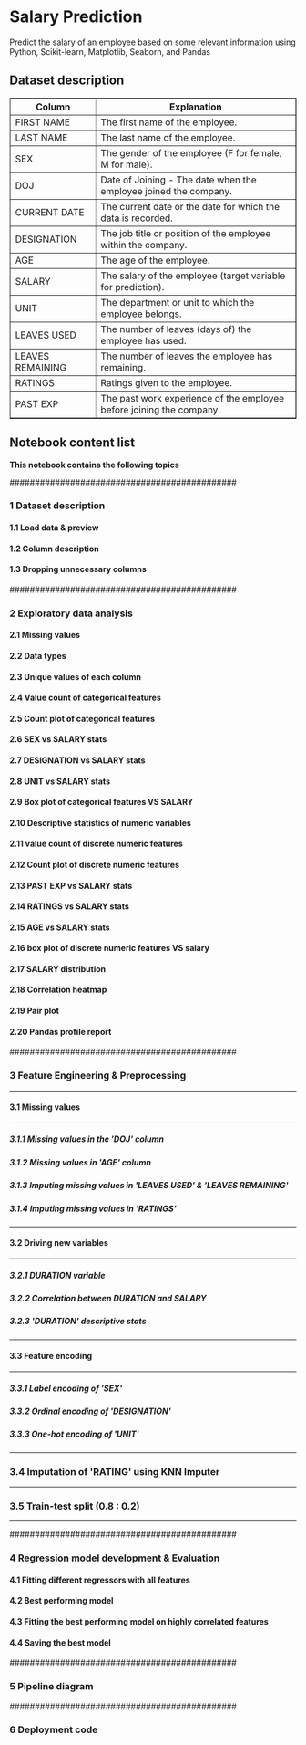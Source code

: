 # Salary Prediction

Predict the salary of an employee based on some relevant information using Python, Scikit-learn, Matplotlib, Seaborn, and Pandas

## Dataset description

<table border="1">
  <tr>
    <th>Column</th>
    <th>Explanation</th>
  </tr>
  <tr>
    <td>FIRST NAME</td>
    <td>The first name of the employee.</td>
  </tr>
  <tr>
    <td>LAST NAME</td>
    <td>The last name of the employee.</td>
  </tr>
  <tr>
    <td>SEX</td>
    <td>The gender of the employee (F for female, M for male).</td>
  </tr>
  <tr>
    <td>DOJ</td>
    <td>Date of Joining - The date when the employee joined the company.</td>
  </tr>
  <tr>
    <td>CURRENT DATE</td>
    <td>The current date or the date for which the data is recorded.</td>
  </tr>
  <tr>
    <td>DESIGNATION</td>
    <td>The job title or position of the employee within the company.</td>
  </tr>
  <tr>
    <td>AGE</td>
    <td>The age of the employee.</td>
  </tr>
  <tr>
    <td>SALARY</td>
    <td>The salary of the employee (target variable for prediction).</td>
  </tr>
  <tr>
    <td>UNIT</td>
    <td>The department or unit to which the employee belongs.</td>
  </tr>
  <tr>
    <td>LEAVES USED</td>
    <td>The number of leaves (days of) the employee has used.</td>
  </tr>
  <tr>
    <td>LEAVES REMAINING</td>
    <td>The number of leaves the employee has remaining.</td>
  </tr>
  <tr>
    <td>RATINGS</td>
    <td>Ratings given to the employee.</td>
  </tr>
  <tr>
    <td>PAST EXP</td>
    <td>The past work experience of the employee before joining the company.</td>
  </tr>
</table>

## Notebook content list


**This notebook contains the following topics**

#############################################
### 1 Dataset description 
#### 1.1 Load data & preview
#### 1.2 Column description
#### 1.3 Dropping unnecessary columns
#############################################
### 2 Exploratory data analysis
#### 2.1 Missing values
#### 2.2 Data types
#### 2.3 Unique values of each column
#### 2.4 Value count of categorical features
#### 2.5 Count plot of categorical features
#### 2.6 SEX vs SALARY stats
#### 2.7 DESIGNATION vs SALARY stats
#### 2.8 UNIT vs SALARY stats
#### 2.9 Box plot of categorical features VS SALARY
#### 2.10 Descriptive statistics of numeric variables
#### 2.11 value count of discrete numeric features
#### 2.12 Count plot of discrete numeric features
#### 2.13 PAST EXP vs SALARY stats
#### 2.14 RATINGS vs SALARY stats
#### 2.15 AGE vs SALARY stats
#### 2.16 box plot of discrete numeric features VS salary
#### 2.17 SALARY distribution
#### 2.18 Correlation heatmap
#### 2.19 Pair plot
#### 2.20 Pandas profile report
#############################################
### 3 Feature Engineering & Preprocessing
---------------------------------------------
#### 3.1 Missing values
---------------------------------------------
##### 3.1.1 Missing values in the 'DOJ' column
##### 3.1.2 Missing values in 'AGE' column
##### 3.1.3 Imputing missing values in 'LEAVES USED' & 'LEAVES REMAINING'
##### 3.1.4 Imputing missing values in 'RATINGS'
---------------------------------------------
#### 3.2 Driving new variables
---------------------------------------------
##### 3.2.1 DURATION variable
##### 3.2.2 Correlation between DURATION and SALARY
##### 3.2.3 'DURATION' descriptive stats
---------------------------------------------
#### 3.3 Feature encoding
---------------------------------------------
##### 3.3.1 Label encoding of 'SEX'
##### 3.3.2 Ordinal encoding of 'DESIGNATION'
##### 3.3.3 One-hot encoding of 'UNIT'
---------------------------------------------
### 3.4 Imputation of 'RATING' using KNN Imputer
---------------------------------------------
### 3.5 Train-test split (0.8 : 0.2)
---------------------------------------------
#############################################
### 4 Regression model development & Evaluation
#### 4.1 Fitting different regressors with all features
#### 4.2 Best performing model
#### 4.3 Fitting the best performing model on highly correlated features
#### 4.4 Saving the best model
#############################################
### 5 Pipeline diagram
#############################################
### 6 Deployment code
